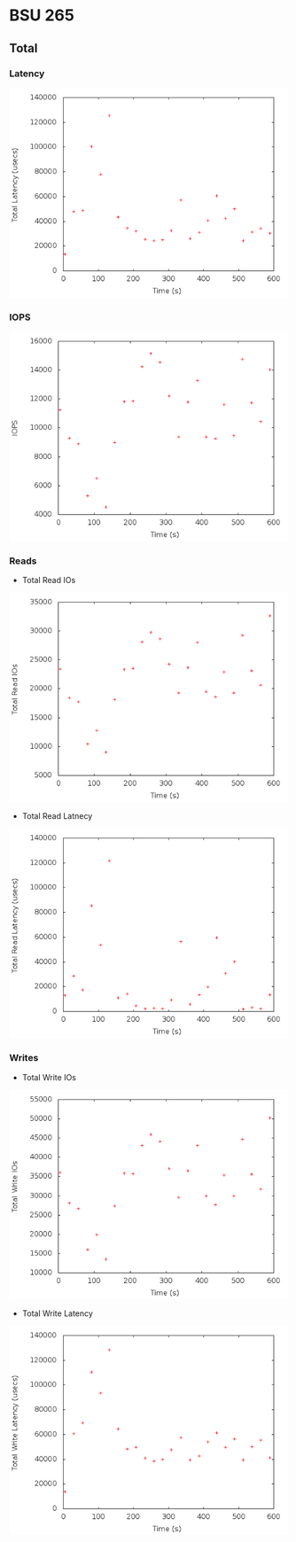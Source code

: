
# BSU 265

## Total

### Latency

![total_latency](pblio_total_latency.png)

### IOPS

![total_iops](pblio_iops.png)

### Reads

* Total Read IOs

![total_read_ios](pblio_total_read_ios.png)

* Total Read Latnecy

![total_read_latency](pblio_total_read_latency.png)

### Writes

* Total Write IOs

![total_write_ios](pblio_total_write_ios.png)

* Total Write Latency

![total_write_latency](pblio_total_write_latency.png)



